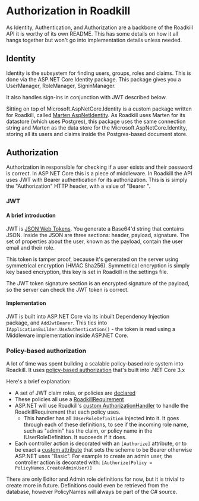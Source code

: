 # Authorization in Roadkill

As Identity, Authentication, and Authorization  are a backbone of the Roadkill API it is worthy of its own README. 
This has some details on how it all hangs together but won't go into implementation details unless needed.

## Identity

Identity is the subsystem for finding users, groups, roles and claims. This is done via the ASP.NET Core 
Identity package. This package gives you a UserManager, RoleManager, SigninManager.

It also handles sign-ins in conjunction with JWT described below.

Sitting on top of Microsoft.AspNetCore.Identity is a custom package written for Roadkill, called 
[Marten.AspNetIdentity](https://github.com/roadkillwiki/Marten.AspNetIdentity). As Roadkill uses 
Marten for its datastore (which uses Postgres), this package uses the same connection string and Marten 
as the data store for the Microsoft.AspNetCore.Identity, storing all its users and claims inside the 
Postgres-based document store.

## Authorization

Authorization in responsible for checking if a user exists and their password is correct. 
In ASP.NET Core this is a piece of middleware. In Roadkill the API uses JWT with Bearer authentication 
for its authorization. This is is simply the "Authorization" HTTP header, with a value of "Bearer <jwt token>".

### JWT

#### A brief introduction
JWT is [JSON Web Tokens](https://jwt.io/introduction/). You generate a Base64'd string that contains JSON. 
Inside the JSON are three sections: header, payload, signature. The set of properties about the user, 
known as the payload, contain the user email and their role.

This token is tamper proof, because it's generated on the server using symmetrical encryption (HMAC Sha256). 
Symmetrical encryption is simply key based encryption, this key is set in Roadkill in the settings file.

The JWT token signature section is an encrypted signature of the payload, so the server can check the JWT token 
is correct.

#### Implementation

JWT is built into ASP.NET Core via its inbuilt Dependency Injection package, and `AddJwtBearer`. This ties into 
`IApplicationBuilder.UseAuthentication()` - the token is read using a Middleware implementation inside ASP.NET Core. 

### Policy-based authorization

A lot of time was spent building a scalable policy-based role system into Roadkill. It uses [policy-based authorization](https://docs.microsoft.com/en-us/aspnet/core/security/authorization/policies?view=aspnetcore-3.1#authorization-handlers) that's built into .NET Core 3.x

Here's a brief explanation:

- A set of JWT claim roles, or policies are [declared](https://github.com/roadkillwiki/roadkill_new/blob/master/src/Roadkill.Api/Extensions/ServiceCollectionExtensions.cs#L120)
- These policies all use a [RoadkillRequirement](https://github.com/roadkillwiki/roadkill_new/blob/master/src/Roadkill.Api/Authorization/Policies/RoadkillPolicyRequirement.cs)
- ASP.NET will use Roadkill's [custom AuthorizationHandler](https://github.com/roadkillwiki/roadkill_new/blob/master/src/Roadkill.Api/Authorization/Roles/RolesAuthorizationHandler.cs) to handle the RoadkillRequirement that each policy uses.
  - This handler has all `IUserRoleDefinition` injected into it. It goes through each of these definitions, to see if the incoming role name, such as "admin" has the claim, or policy name in the IUserRoleDefinition. It succeeds if it does.
- Each controller action is decorated with an `[Authorize]` attribute, or to be exact a [custom attribute](https://github.com/roadkillwiki/roadkill_new/blob/master/src/Roadkill.Api/Authorization/Roles/AuthorizeWithBearerAttribute.cs) that sets the scheme to be Bearer otherwise ASP.NET uses "Basic". For example to create an admin user, the controller action is decorated with: `[Authorize(Policy = PolicyNames.CreateAdminUser)]`

There are only Editor and Admin role definitions for now, but it is trivial to create more in future. Definitions could even be retrieved from the database, however PolicyNames will always be part of the C# source.
